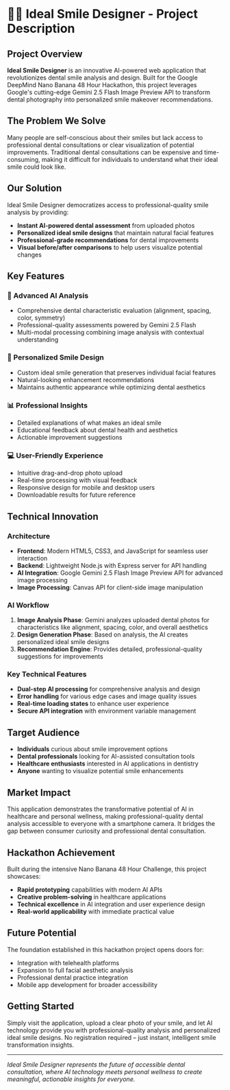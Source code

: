 # 🦷✨ Ideal Smile Designer - Project Description

## Project Overview

**Ideal Smile Designer** is an innovative AI-powered web application that revolutionizes dental smile analysis and design. Built for the Google DeepMind Nano Banana 48 Hour Hackathon, this project leverages Google's cutting-edge Gemini 2.5 Flash Image Preview API to transform dental photography into personalized smile makeover recommendations.

## The Problem We Solve

Many people are self-conscious about their smiles but lack access to professional dental consultations or clear visualization of potential improvements. Traditional dental consultations can be expensive and time-consuming, making it difficult for individuals to understand what their ideal smile could look like.

## Our Solution

Ideal Smile Designer democratizes access to professional-quality smile analysis by providing:

- **Instant AI-powered dental assessment** from uploaded photos
- **Personalized ideal smile designs** that maintain natural facial features
- **Professional-grade recommendations** for dental improvements
- **Visual before/after comparisons** to help users visualize potential changes

## Key Features

### 🤖 Advanced AI Analysis
- Comprehensive dental characteristic evaluation (alignment, spacing, color, symmetry)
- Professional-quality assessments powered by Gemini 2.5 Flash
- Multi-modal processing combining image analysis with contextual understanding

### 🎨 Personalized Smile Design
- Custom ideal smile generation that preserves individual facial features
- Natural-looking enhancement recommendations
- Maintains authentic appearance while optimizing dental aesthetics

### 📊 Professional Insights
- Detailed explanations of what makes an ideal smile
- Educational feedback about dental health and aesthetics
- Actionable improvement suggestions

### 💻 User-Friendly Experience
- Intuitive drag-and-drop photo upload
- Real-time processing with visual feedback
- Responsive design for mobile and desktop users
- Downloadable results for future reference

## Technical Innovation

### Architecture
- **Frontend**: Modern HTML5, CSS3, and JavaScript for seamless user interaction
- **Backend**: Lightweight Node.js with Express server for API handling
- **AI Integration**: Google Gemini 2.5 Flash Image Preview API for advanced image processing
- **Image Processing**: Canvas API for client-side image manipulation

### AI Workflow
1. **Image Analysis Phase**: Gemini analyzes uploaded dental photos for characteristics like alignment, spacing, color, and overall aesthetics
2. **Design Generation Phase**: Based on analysis, the AI creates personalized ideal smile designs
3. **Recommendation Engine**: Provides detailed, professional-quality suggestions for improvements

### Key Technical Features
- **Dual-step AI processing** for comprehensive analysis and design
- **Error handling** for various edge cases and image quality issues
- **Real-time loading states** to enhance user experience
- **Secure API integration** with environment variable management

## Target Audience

- **Individuals** curious about smile improvement options
- **Dental professionals** looking for AI-assisted consultation tools
- **Healthcare enthusiasts** interested in AI applications in dentistry
- **Anyone** wanting to visualize potential smile enhancements

## Market Impact

This application demonstrates the transformative potential of AI in healthcare and personal wellness, making professional-quality dental analysis accessible to everyone with a smartphone camera. It bridges the gap between consumer curiosity and professional dental consultation.

## Hackathon Achievement

Built during the intensive Nano Banana 48 Hour Challenge, this project showcases:
- **Rapid prototyping** capabilities with modern AI APIs
- **Creative problem-solving** in healthcare applications
- **Technical excellence** in AI integration and user experience design
- **Real-world applicability** with immediate practical value

## Future Potential

The foundation established in this hackathon project opens doors for:
- Integration with telehealth platforms
- Expansion to full facial aesthetic analysis
- Professional dental practice integration
- Mobile app development for broader accessibility

## Getting Started

Simply visit the application, upload a clear photo of your smile, and let AI technology provide you with professional-quality analysis and personalized ideal smile designs. No registration required – just instant, intelligent smile transformation insights.

---

*Ideal Smile Designer represents the future of accessible dental consultation, where AI technology meets personal wellness to create meaningful, actionable insights for everyone.*
